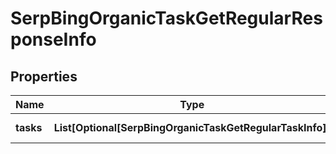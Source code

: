 # SerpBingOrganicTaskGetRegularResponseInfo


## Properties

| Name | Type | Description | Notes |
|------------ | ------------- | ------------- | -------------|
**tasks** | **List[Optional[SerpBingOrganicTaskGetRegularTaskInfo]]** | array of tasks |[optional]|
